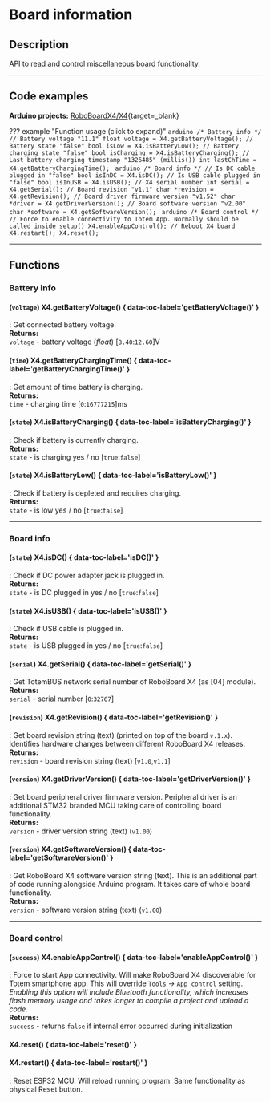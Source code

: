 # Board information

## Description

API to read and control miscellaneous board functionality.

***

## Code examples

**Arduino projects:** [RoboBoardX4/X4](https://github.com/totemmaker/TotemArduinoBoards/tree/master/libraries/TotemX4/examples/X4){target=_blank}

??? example "Function usage (click to expand)"
    ```arduino
    /* Battery info */
    // Battery voltage "11.1"
    float voltage = X4.getBatteryVoltage();
    // Battery state "false"
    bool isLow = X4.isBatteryLow();
    // Battery charging state "false"
    bool isCharging = X4.isBatteryCharging();
    // Last battery charging timestamp "1326485" (millis())
    int lastChTime = X4.getBatteryChargingTime();
    ```
    ```arduino
    /* Board info */
    // Is DC cable plugged in "false"
    bool isInDC = X4.isDC();
    // Is USB cable plugged in "false"
    bool isInUSB = X4.isUSB();
    // X4 serial number
    int serial = X4.getSerial();
    // Board revision "v1.1"
    char *revision = X4.getRevision();
    // Board driver firmware version "v1.52"
    char *driver = X4.getDriverVersion();
    // Board software version "v2.00"
    char *software = X4.getSoftwareVersion();
    ```
    ```arduino
    /* Board control */
    // Force to enable connectivity to Totem App. Normally should be called inside setup()
    X4.enableAppControl();
    // Reboot X4 board
    X4.restart();
    X4.reset();
    ```

***

## Functions

### Battery info

#### (`voltage`) X4.getBatteryVoltage() { data-toc-label='getBatteryVoltage()' }
: Get connected battery voltage.  
**Returns:**  
`voltage` - battery voltage (_float_) [`8.40`:`12.60`]V  

#### (`time`) X4.getBatteryChargingTime() { data-toc-label='getBatteryChargingTime()' }
: Get amount of time battery is charging.  
**Returns:**  
`time` - charging time [`0`:`16777215`]ms  

#### (`state`) X4.isBatteryCharging() { data-toc-label='isBatteryCharging()' }
: Check if battery is currently charging.  
**Returns:**  
`state` - is charging yes / no [`true`:`false`]  

#### (`state`) X4.isBatteryLow() { data-toc-label='isBatteryLow()' }
: Check if battery is depleted and requires charging.  
**Returns:**  
`state` - is low yes / no [`true`:`false`]  

***

### Board info

#### (`state`) X4.isDC() { data-toc-label='isDC()' }
: Check if DC power adapter jack is plugged in.  
**Returns:**  
`state` - is DC plugged in yes / no [`true`:`false`]  

#### (`state`) X4.isUSB() { data-toc-label='isUSB()' }
: Check if USB cable is plugged in.  
**Returns:**  
`state` - is USB plugged in yes / no [`true`:`false`]  

#### (`serial`) X4.getSerial() { data-toc-label='getSerial()' }
: Get TotemBUS network serial number of RoboBoard X4 (as [04] module).  
**Returns:**  
`serial` - serial number [`0`:`32767`]  

#### (`revision`) X4.getRevision() { data-toc-label='getRevision()' }
: Get board revision string (text) (printed on top of the board `v.1.x`). Identifies hardware changes between different RoboBoard X4 releases.  
**Returns:**  
`revision` - board revision string (text) [`v1.0`,`v1.1`]  

#### (`version`) X4.getDriverVersion() { data-toc-label='getDriverVersion()' }
: Get board peripheral driver firmware version. Peripheral driver is an additional STM32 branded MCU taking care of controlling board functionality.  
**Returns:**  
`version` - driver version string (text) (`v1.00`)  

#### (`version`) X4.getSoftwareVersion() { data-toc-label='getSoftwareVersion()' }
: Get RoboBoard X4 software version string (text). This is an additional part of code running alongside Arduino program. It takes care of whole board functionality.  
**Returns:**  
`version` - software version string (text) (`v1.00`)  

***

### Board control

#### (`success`) X4.enableAppControl() { data-toc-label='enableAppControl()' }
: Force to start App connectivity. Will make RoboBoard X4 discoverable for Totem smartphone app. This will override `Tools` → `App control` setting.  
_Enabling this option will include Bluetooth functionality, which increases flash memory usage and takes longer to compile a project and upload a code._  
**Returns:**  
`success` - returns `false` if internal error occurred during initialization  

#### X4.reset() { data-toc-label='reset()' }
#### X4.restart() { data-toc-label='restart()' }
: Reset ESP32 MCU. Will reload running program. Same functionality as physical Reset button.  

